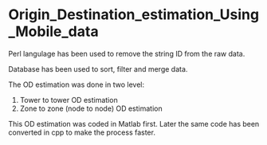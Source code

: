 # Origin_Destination_estimation_Using_Mobile_data
Perl langulage has been used to remove the string ID from the raw data.

Database has been used to sort, filter and merge data. 

The OD estimation was done in two level:
  1. Tower to tower OD estimation
  2. Zone to zone (node to node) OD estimation

This OD estimation was coded in Matlab first. Later the same code has been converted in cpp to make the process faster.
